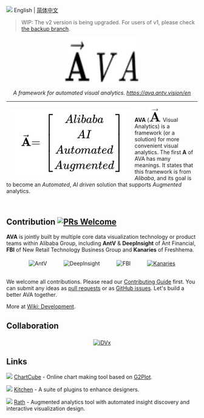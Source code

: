 <img src="https://gw.alipayobjects.com/zos/antfincdn/R8sN%24GNdh6/language.svg" width="18"> English | [简体中文](./zh-CN/README.zh-CN.md)

> WIP: The v2 version is being upgraded. For users of v1, please check [the backup branch](https://github.com/antvis/AVA/tree/v1).

<div align="center">
  <img width="200" height="120" src="./common/img/logo.svg" alt="AVA logo">
</div>

<div align="center">

<i>A framework for automated visual analytics.</i>
<i><a href="https://ava.antv.vision/en">https://ava.antv.vision/en</a></i>

</div>

----

<a href="https://ava.antv.vision"><img src="./common/img/vectorA.svg" align="left" hspace="10" vspace="6"></a>

**AVA** (![AVA logo](./common/img/vectorASymbol.svg) Visual Analytics) is a framework (or a solution) for more convenient visual analytics. The first **A** of AVA  has many meanings. It states that this framework is from *Alibaba*, and its goal is to become an *Automated*, *AI driven* solution that supports *Augmented* analytics.

<br />

## Contribution [![PRs Welcome](https://img.shields.io/badge/PRs-welcome-brightgreen.svg?style=flat-square)](http://makeapullrequest.com)

**AVA** is jointly built by multiple core data visualization technology or product teams within Alibaba Group, including **AntV** & **DeepInsight** of Ant Financial, **FBI** of New Retail Technology Business Group and **Kanaries** of Freshhema.

<div align="center">
  <img src="https://gw.alipayobjects.com/zos/antfincdn/Qv%24T%24KQJpx/19199542.png" alt="AntV" width="60" align="middle" hspace="20">
  <img src="https://gw.alipayobjects.com/zos/antfincdn/1V8%24AMxRRy/3794630be86d8bb484b9a86f8aead2d1.jpg" alt="DeepInsight" width="180" align="middle" hspace="20">
  <img src="https://gw.alipayobjects.com/zos/antfincdn/dDCkaw%26DcH/TB1HVktD9tYBeNjSspkXXbU8VXa-120-60.svg" alt="FBI" width="100" align="middle" hspace="20">
  <a href="https://github.com/Kanaries"><img src="https://gw.alipayobjects.com/zos/antfincdn/lwdITX3bOY/d398c9ee92e4e79a4ea92e7a24b166fe.jpg" alt="Kanaries" width="180" align="middle" hspace="20"></a>
</div>
<br>

We welcome all contributions. Please read our [Contributing Guide](./CONTRIBUTING.md) first. You can submit any ideas as [pull requests](https://github.com/antvis/AVA/pulls) or as [GitHub issues](https://github.com/antvis/AVA/issues). Let's build a better AVA together.

More at [Wiki: Development](https://github.com/antvis/AVA/wiki/Development).

## Collaboration

<div align="center">
  <a href="https://idvxlab.com/"><img src="https://gw.alipayobjects.com/zos/antfincdn/rxgntN5msN/idvx.png" alt="iDVx" width="140" align="middle" hspace="20"></a>
</div>

## Links

<img src="https://gw.alipayobjects.com/zos/antfincdn/1yMwFkBvyV/chartcube-logo-cube.svg" width="18"> [ChartCube](https://chartcube.alipay.com/) - Online chart making tool based on [G2Plot](https://github.com/antvis/G2Plot).

<img src="https://gw.alipayobjects.com/zos/antfincdn/qxCT7b6aLE/LFooOLwmxGLsltmUjTAP.svg" width="18"> [Kitchen](https://kitchen.alipay.com/) - A suite of plugins to enhance designers.

<img src="https://ch-resources.oss-cn-shanghai.aliyuncs.com/images/kanaries-circular.png" width="18"> [Rath](https://github.com/Kanaries/Rath) - Augmented analytics tool with automated insight discovery and interactive visualization design.
